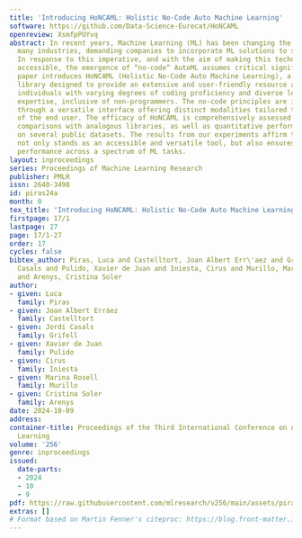 ```yaml
---
title: 'Introducing HoNCAML: Holistic No-Code Auto Machine Learning'
software: https://github.com/Data-Science-Eurecat/HoNCAML
openreview: XsmfpPUYvq
abstract: In recent years, Machine Learning (ML) has been changing the landscape of
  many industries, demanding companies to incorporate ML solutions to stay competitive.
  In response to this imperative, and with the aim of making this technology more
  accessible, the emergence of “no-code” AutoML assumes critical significance. This
  paper introduces HoNCAML (Holistic No-Code Auto Machine Learning), a new AutoML
  library designed to provide an extensive and user-friendly resource accommodating
  individuals with varying degrees of coding proficiency and diverse levels of ML
  expertise, inclusive of non-programmers. The no-code principles are implemented
  through a versatile interface offering distinct modalities tailored to the proficiency
  of the end user. The efficacy of HoNCAML is comprehensively assessed through qualitative
  comparisons with analogous libraries, as well as quantitative performance benchmarks
  on several public datasets. The results from our experiments affirm that HoNCAML
  not only stands as an accessible and versatile tool, but also ensures competitive
  performance across a spectrum of ML tasks.
layout: inproceedings
series: Proceedings of Machine Learning Research
publisher: PMLR
issn: 2640-3498
id: piras24a
month: 0
tex_title: 'Introducing HoNCAML: Holistic No-Code Auto Machine Learning'
firstpage: 17/1
lastpage: 27
page: 17/1-27
order: 17
cycles: false
bibtex_author: Piras, Luca and Castelltort, Joan Albert Err\'aez and Grifell, Jordi
  Casals and Pulido, Xavier de Juan and Iniesta, Cirus and Murillo, Marina Rosell
  and Arenys, Cristina Soler
author:
- given: Luca
  family: Piras
- given: Joan Albert Erráez
  family: Castelltort
- given: Jordi Casals
  family: Grifell
- given: Xavier de Juan
  family: Pulido
- given: Cirus
  family: Iniesta
- given: Marina Rosell
  family: Murillo
- given: Cristina Soler
  family: Arenys
date: 2024-10-09
address:
container-title: Proceedings of the Third International Conference on Automated Machine
  Learning
volume: '256'
genre: inproceedings
issued:
  date-parts:
  - 2024
  - 10
  - 9
pdf: https://raw.githubusercontent.com/mlresearch/v256/main/assets/piras24a/piras24a.pdf
extras: []
# Format based on Martin Fenner's citeproc: https://blog.front-matter.io/posts/citeproc-yaml-for-bibliographies/
---
```

